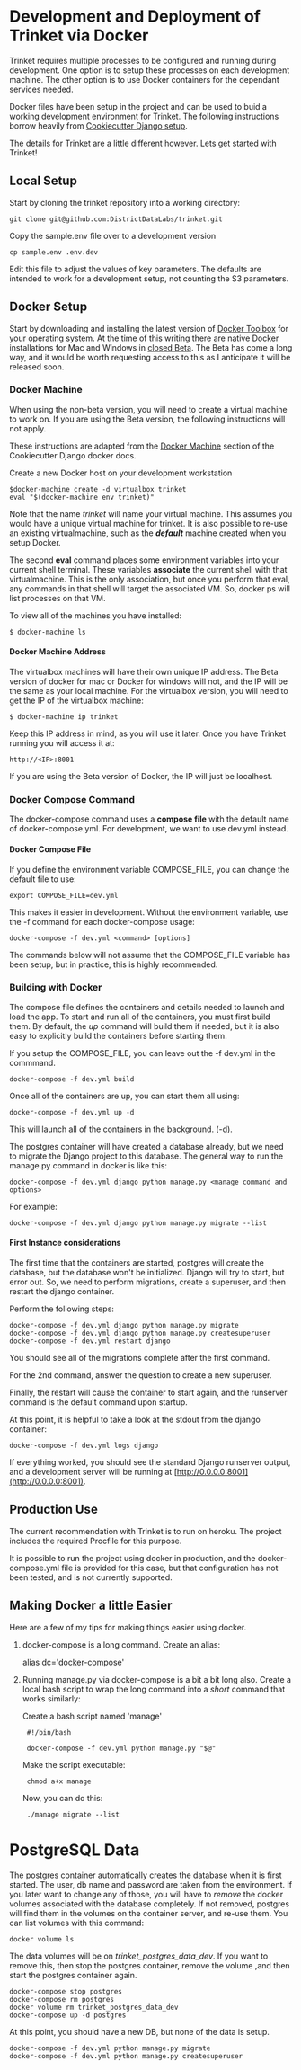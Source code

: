 # Development and Deployment of Trinket via Docker

Trinket requires multiple processes to be configured and running during
development. One option is to setup these processes on each development
machine. The other option is to use Docker containers for the dependant
services needed.

Docker files have been setup in the project and can be used to buid a
working development environment for Trinket. The following instructions
borrow heavily from
[Cookiecutter Django setup](https://realpython.com/blog/python/development-and-deployment-of-cookiecutter-django-via-docker/).

The details for Trinket are a little different however. Lets get started
with Trinket!

## Local Setup

Start by cloning the trinket repository into a working directory:

    git clone git@github.com:DistrictDataLabs/trinket.git
    
Copy the sample.env file over to a development version

    cp sample.env .env.dev
    
Edit this file to adjust the values of key parameters. The defaults are
intended to work for a development setup, not counting the S3 parameters.

## Docker Setup

Start by downloading and installing the latest version of
[Docker Toolbox](https://www.docker.com/products/docker-toolbox) for
your operating system. At the time of this writing there are native
Docker installations for Mac and Windows in
[closed Beta](https://beta.docker.com/). The Beta has come a long way,
and it would be worth requesting access to this as I anticipate it will
be released soon.

### Docker Machine

When using the non-beta version, you will need to create a virtual
machine to work on. If you are using the Beta version, the following
instructions will not apply.

These instructions are adapted from the
[Docker Machine](https://realpython.com/blog/python/development-and-deployment-of-cookiecutter-django-via-docker/)
section of the Cookiecutter Django docker docs.

Create a new Docker host on your development workstation

    $docker-machine create -d virtualbox trinket
    eval "$(docker-machine env trinket)"

Note that the name _trinket_ will name your virtual machine. This
assumes you would have a unique virtual machine for trinket. It is also
possible to re-use an existing virtualmachine, such as the _**default**_
machine created when you setup Docker.

The second **eval** command places some environment variables into
your current shell terminal. These variables **associate** the current
shell with that virtualmachine. This is the only association, but once
you perform that eval, any commands in that shell will target the
associated VM. So, docker ps will list processes on that VM.

To view all of the machines you have installed:

    $ docker-machine ls

#### Docker Machine Address

The virtualbox machines will have their own unique IP address. The Beta
version of docker for mac or Docker for windows will not, and the IP
will be the same as your local machine. For the virtualbox version, you
will need to get the IP of the virtualbox machine:

    $ docker-machine ip trinket

Keep this IP address in mind, as you will use it later. Once you have
Trinket running you will access it at:

	http://<IP>:8001

If you are using the Beta version of Docker, the IP will just be
localhost.

### Docker Compose Command

The docker-compose command uses a **compose file** with the
default name of docker-compose.yml. For development, we want to use
dev.yml instead.

#### Docker Compose File

If you define the environment variable COMPOSE_FILE, you can change the
default file to use:

    export COMPOSE_FILE=dev.yml

This makes it easier in development. Without the environment variable,
use the -f command for each docker-compose usage:

    docker-compose -f dev.yml <command> [options]

The commands below will not assume that the COMPOSE_FILE variable has
been setup, but in practice, this is highly recommended.

### Building with Docker

The compose file defines the containers and details needed to launch and
load the app. To start and run all of the containers, you must first
build them. By default, the _up_ command will build them if needed, but
it is also easy to explicitly build the containers before starting
them. 

If you setup the COMPOSE_FILE, you can leave out the -f dev.yml in
the commmand.

    docker-compose -f dev.yml build

Once all of the containers are up, you can start them all using:

    docker-compose -f dev.yml up -d

This will launch all of the containers in the background. (-d).

The postgres container will have created a database already, but we need
to migrate the Django project to this database. The general way to run
the manage.py command in docker is like this:

    docker-compose -f dev.yml django python manage.py <manage command and options>
    
For example:

	docker-compose -f dev.yml django python manage.py migrate --list
	


#### First Instance considerations

The first time that the containers are started, postgres will create the
database, but the database won't be initialized. Django will try to
start, but error out. So, we need to perform migrations, create a
superuser, and then restart the django container.

Perform the following steps:

    docker-compose -f dev.yml django python manage.py migrate
    docker-compose -f dev.yml django python manage.py createsuperuser
    docker-compose -f dev.yml restart django

You should see all of the migrations complete after the first command.

For the 2nd command, answer the question to create a new superuser.

Finally, the restart will cause the container to start again, and the runserver
command is the default command upon startup.

At this point, it is helpful to take a look at the stdout from the
django container:

    docker-compose -f dev.yml logs django

If everything worked, you should see the standard Django runserver
output, and a development server will be running at
[http://0.0.0.0:8001](http://0.0.0.0:8001).

## Production Use

The current recommendation with Trinket is to run on heroku. The project
includes the required Procfile for this purpose.

It is possible to run the project using docker in production, and the
docker-compose.yml file is provided for this case, but that
configuration has not been tested, and is not currently supported.

## Making Docker a little Easier

Here are a few of my tips for making things easier using docker.

1. docker-compose is a long command. Create an alias:

    alias dc='docker-compose'

2. Running manage.py via docker-compose is a bit a bit long also. Create a local bash script to wrap the long command into a *short* command that works similarly:

    Create a bash script named 'manage'

        #!/bin/bash
        
        docker-compose -f dev.yml python manage.py "$@"
    
    Make the script executable:
    

		chmod a+x manage
		
	Now, you can do this:

        ./manage migrate --list
        
# PostgreSQL Data

The postgres container automatically creates the database when it is first started.
The user, db name and password are taken from the environment. If you later want to
change any of those, you will have to *remove* the docker volumes associated with 
the database completely. If  not removed, postgres will find them in the volumes on
the container server, and re-use them. You can list volumes with this command:

	docker volume ls
	
The data volumes will be on *trinket_postgres_data_dev*. If you want to remove this,
then stop the postgres container, remove the volume ,and then start the postgres
container again.

	docker-compose stop postgres
	docker-compose rm postgres
	docker volume rm trinket_postgres_data_dev
	docker-compose up -d postgres
	
At this point, you should have a new DB, but none of the data is setup.

	docker-compose -f dev.yml python manage.py migrate
	docker-compose -f dev.yml python manage.py createsuperuser
	

    
